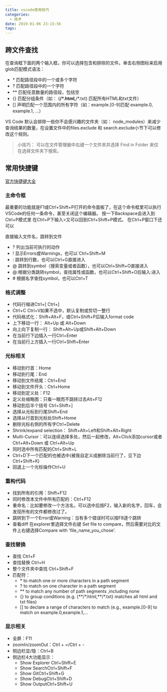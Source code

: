 ```yaml
---
title: vscode使用技巧
categories:
  - 技术
date: 2019-01-06 23:15:56
tags:
---
```


## 跨文件查找
在查询框下面的两个输入框，你可以选择包含和排除的文件。单击右侧图标来启用glob匹配模式语法：
- \* 匹配路径段中的一个或多个字符
- ? 匹配路径段中的一个字符
- ** 匹配任意数量的路径段，包括空
- {} 匹配分组条件（如： {**/*.html,**/*.txt} 匹配所有HTML和txt文件）
- [] 声明匹配一个范围内的所有字符（如：example.[0-9]匹配 example.0, example.1, …）

VS Code 默认会排除一些你不会感兴趣的文件夹（如： node_modules）来减少查询结果的数量，在设置文件中的files.exclude 和 search.exclude小节下可以修改这个规则。

> 小技巧： 可以在文件管理器中右键一个文件夹并选择 Find in Folder 来仅在选择文件夹下搜索。

## 常用快捷键

[官方快捷键大全](https://code.visualstudio.com/docs/customization/keybindings)

### 主命令框
最重要的功能就是F1或Ctrl+Shift+P打开的命令面板了，在这个命令框里可以执行VSCode的任何一条命令，甚至关闭这个编辑器。
按一下Backspace会进入到Ctrl+P模式里
在Ctrl+P下输入>又可以回到Ctrl+Shift+P模式。
在Ctrl+P窗口下还可以

直接输入文件名，跳转到文件
- ? 列出当前可执行的动作
- ! 显示Errors或Warnings，也可以`Ctrl+Shift+M
- : 跳转到行数，也可以Ctrl+G直接进入
- @ 跳转到symbol（搜索变量或者函数），也可以Ctrl+Shift+O直接进入
- @:根据分类跳转symbol，查找属性或函数，也可以Ctrl+Shift+O后输入:进入
- \# 根据名字查找symbol，也可以Ctrl+T

### 格式调整

- 代码行缩进Ctrl+[ Ctrl+]
- Ctrl+C Ctrl+V如果不选中，默认复制或剪切一整行
- 代码格式化：Shift+Alt+F，或Ctrl+Shift+P后输入format code
- 上下移动一行： Alt+Up 或 Alt+Down
- 向上向下复制一行： Shift+Alt+Up或Shift+Alt+Down
- 在当前行下边插入一行Ctrl+Enter
- 在当前行上方插入一行Ctrl+Shift+Enter

### 光标相关

- 移动到行首：Home
- 移动到行尾：End
- 移动到文件结尾：Ctrl+End
- 移动到文件开头：Ctrl+Home
- 移动到定义处：F12
- 定义处缩略图：只看一眼而不跳转过去Alt+F12
- 移动到后半个括号 Ctrl+Shift+]
- 选择从光标到行尾Shift+End
- 选择从行首到光标处Shift+Home
- 删除光标右侧的所有字Ctrl+Delete
- Shrink/expand selection： Shift+Alt+Left和Shift+Alt+Right
- Multi-Cursor：可以连续选择多处，然后一起修改，Alt+Click添加cursor或者Ctrl+Alt+Down 或 Ctrl+Alt+Up
- 同时选中所有匹配的Ctrl+Shift+L
- Ctrl+D下一个匹配的也被选中(被我自定义成删除当前行了，见下边Ctrl+Shift+K)
- 回退上一个光标操作Ctrl+U

### 重构代码

- 找到所有的引用：Shift+F12
- 同时修改本文件中所有匹配的：Ctrl+F12
- 重命名：比如要修改一个方法名，可以选中后按F2，输入新的名字，回车，会发现所有的文件都修改过了。
- 跳转到下一个Error或Warning：当有多个错误时可以按F8逐个跳转
- 查看diff 在explorer里选择文件右键 Set file to compare，然后需要对比的文件上右键选择Compare with 'file_name_you_chose'.

### 查找替换

- 查找 Ctrl+F
- 查找替换 Ctrl+H
- 整个文件夹中查找 Ctrl+Shift+F
- 匹配符：
  - \* to match one or more characters in a path segment
  - ? to match on one character in a path segment
  - ** to match any number of path segments ,including none
  - {} to group conditions (e.g. {\*\*/\*.html,\*\*/\*.txt} matches all html and txt files)
  - [] to declare a range of characters to match (e.g., example.[0-9] to match on example.0,example.1,…
  
### 显示相关

- 全屏：F11
- zoomIn/zoomOut：Ctrl + =/Ctrl + -
- 侧边栏显/隐：Ctrl+B
- 侧边栏4大功能显示：
  - Show Explorer Ctrl+Shift+E
  - Show SearchCtrl+Shift+F
  - Show GitCtrl+Shift+G
  - Show DebugCtrl+Shift+D
  - Show OutputCtrl+Shift+U






